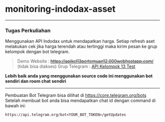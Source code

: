 # monitoring-indodax-asset

---

### Tugas Perkuliahan

Menggunakan API Indodax untuk mendapatkan harga. Setiap refresh aset melakukan cek jika harga terendah atau tertinggi maka kirim pesan ke grup kelompok dengan bot telegram.

> Demo Website : ~~https://apikel13pertemuan12.000webhostapp.com/~~ (tidak bisa diakses)
> Grup Telegram : [API Kelompok 13 Test](https://t.me/api_kelompok_13_pert_12_2021)

**Lebih baik anda yang menggunakan source code ini menggunakan bot sendiri dan room chat sendiri**

---

Pembuatan Bot Telegram bisa dilihat di https://core.telegram.org/bots
Setelah membuat bot anda bisa mendapatkan chat id dengan command di bawah ini:

```
https://api.telegram.org/bot<YOUR_BOT_TOKEN>/getUpdates
```
